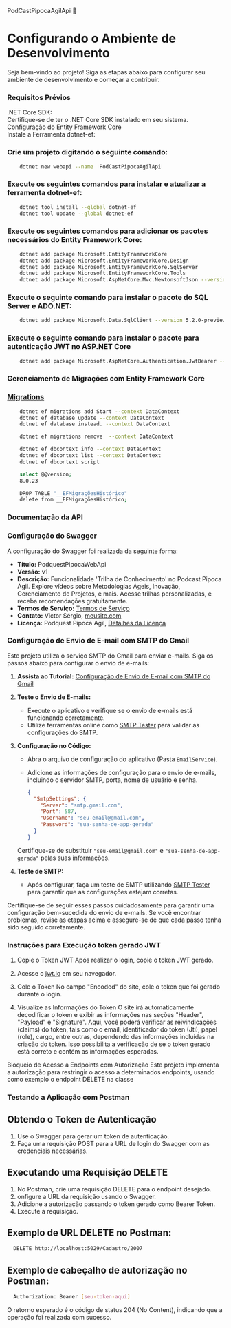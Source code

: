 PodCastPipocaAgilApi  🚀


# Configurando o Ambiente de Desenvolvimento
Seja bem-vindo ao projeto! Siga as etapas abaixo para configurar seu ambiente de desenvolvimento e começar a contribuir.

### Requisitos Prévios
.NET Core SDK:<br>
Certifique-se de ter o .NET Core SDK instalado em seu sistema.<br>
Configuração do Entity Framework Core<br>
Instale a Ferramenta dotnet-ef:


### Crie um projeto digitando o seguinte comando:
```sh
    dotnet new webapi --name  PodCastPipocaAgilApi
```

### Execute os seguintes comandos para instalar e atualizar a ferramenta dotnet-ef:
```sh
    dotnet tool install --global dotnet-ef
    dotnet tool update --global dotnet-ef
```

### Execute os seguintes comandos para adicionar os pacotes necessários do Entity Framework Core:
```sh
    dotnet add package Microsoft.EntityFrameworkCore
    dotnet add package Microsoft.EntityFrameworkCore.Design
    dotnet add package Microsoft.EntityFrameworkCore.SqlServer
    dotnet add package Microsoft.EntityFrameworkCore.Tools
    dotnet add package Microsoft.AspNetCore.Mvc.NewtonsoftJson --version 7.0.0
```

### Execute o seguinte comando para instalar o pacote do SQL Server e ADO.NET:
```sh
    dotnet add package Microsoft.Data.SqlClient --version 5.2.0-preview3.23201.1
```

### Execute o seguinte comando para instalar o pacote para autenticação JWT no ASP.NET Core
```sh
    dotnet add package Microsoft.AspNetCore.Authentication.JwtBearer --version 7.0.0
```


### Gerenciamento de Migrações com Entity Framework Core

### [Migrations](https://learn.microsoft.com/pt-br/ef/core/cli/dotnet#dotnet-ef-migrations-list)


```sh
    dotnet ef migrations add Start --context DataContext
    dotnet ef database update --context DataContext
    dotnet ef database instead. --context DataContext

    dotnet ef migrations remove  --context DataContext

    dotnet ef dbcontext info --context DataContext
    dotnet ef dbcontext list --context DataContext
    dotnet ef dbcontext script

    select @@version;
    8.0.23

    DROP TABLE "__EFMigraçõesHistórico"
    delete from __EFMigraçõesHistórico;
```

### Documentação da API

### Configuração do Swagger

A configuração do Swagger foi realizada da seguinte forma:

- **Título:** PodquestPipocaWebApi
- **Versão:** v1
- **Descrição:** Funcionalidade 'Trilha de Conhecimento' no Podcast Pipoca Ágil. Explore vídeos sobre Metodologias Ágeis, Inovação, Gerenciamento de Projetos, e mais. Acesse trilhas personalizadas, e receba recomendações gratuitamente.
- **Termos de Serviço:** [Termos de Serviço](https://meusite.com)
- **Contato:** Victor Sérgio, [meusite.com](https://meusite.com)
- **Licença:** Podquest Pipoca Agil, [Detalhes da Licença](https://meusite.com)





### Configuração de Envio de E-mail com SMTP do Gmail

Este projeto utiliza o serviço SMTP do Gmail para enviar e-mails. Siga os passos abaixo para configurar o envio de e-mails:

1. **Assista ao Tutorial:** [Configuração de Envio de E-mail com SMTP do Gmail](https://www.youtube.com/watch?v=TrdWr3BmqT8)

2. **Teste o Envio de E-mails:**
   - Execute o aplicativo e verifique se o envio de e-mails está funcionando corretamente.
   - Utilize ferramentas online como [SMTP Tester](https://www.gmass.co/smtp-test) para validar as configurações do SMTP.

3. **Configuração no Código:**
   - Abra o arquivo de configuração do aplicativo (Pasta `EmailService`).
   - Adicione as informações de configuração para o envio de e-mails, incluindo o servidor SMTP, porta, nome de usuário e senha.
     
     ```json
     {
       "SmtpSettings": {
         "Server": "smtp.gmail.com",
         "Port": 587,
         "Username": "seu-email@gmail.com",
         "Password": "sua-senha-de-app-gerada"
       }
     }
     ```
   
   Certifique-se de substituir `"seu-email@gmail.com"` e `"sua-senha-de-app-gerada"` pelas suas informações.

4. **Teste de SMTP:**
   - Após configurar, faça um teste de SMTP utilizando [SMTP Tester](https://www.gmass.co/smtp-test) para garantir que as configurações estejam corretas.

Certifique-se de seguir esses passos cuidadosamente para garantir uma configuração bem-sucedida do envio de e-mails. Se você encontrar problemas, revise as etapas acima e assegure-se de que cada passo tenha sido seguido corretamente.


### Instruções para Execução token gerado JWT
1. Copie o Token JWT
Após realizar o login, copie o token JWT gerado.

2. Acesse o [jwt.io](https://jwt.io/) em seu navegador.

3. Cole o Token
No campo "Encoded" do site, cole o token que foi gerado durante o login.

4. Visualize as Informações do Token
O site irá automaticamente decodificar o token e exibir as informações nas seções "Header", "Payload" e "Signature". Aqui, você poderá verificar as reivindicações (claims) do token, tais como o email, identificador do token (Jti), papel (role), cargo, entre outras, dependendo das informações incluídas na criação do token. Isso possibilita a verificação de se o token gerado está correto e contém as informações esperadas.

Bloqueio de Acesso a Endpoints com Autorização
Este projeto implementa a autorização para restringir o acesso a determinados endpoints, usando como exemplo o endpoint DELETE na classe

### Testando a Aplicação com Postman
## Obtendo o Token de Autenticação
1. Use o Swagger para gerar um token de autenticação.
2. Faça uma requisição POST para a URL de login do Swagger com as credenciais necessárias.
## Executando uma Requisição DELETE
1. No Postman, crie uma requisição DELETE para o endpoint desejado.
2. onfigure a URL da requisição usando o Swagger.
3. Adicione a autorização passando o token gerado como Bearer Token.
4. Execute a requisição.

## Exemplo de URL DELETE no Postman:
```sh 
  DELETE http://localhost:5029/Cadastro/2007
```
## Exemplo de cabeçalho de autorização no Postman:
```sh
  Authorization: Bearer [seu-token-aqui]

```
O retorno esperado é o código de status 204 (No Content), indicando que a operação foi realizada com sucesso.



